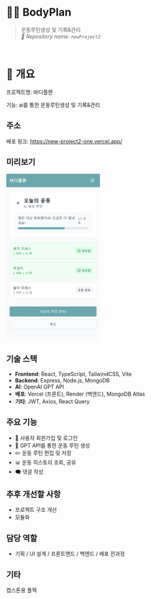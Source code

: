 # 🏋️‍♂️ BodyPlan
> 운동루틴생성 및 기록&관리  
> _📁 Repository name: `newProject2`_

<br>

# 📌 개요
프로젝트명: 바디플랜<br>

기능: ai를 통한 운동루틴생성 및 기록&관리

## 주소

배포 링크: [https://new-project2-one.vercel.app/ ](https://new-project2-one.vercel.app/)  

## 미리보기

<img src="./client/src/assets/mobile_2.png" width="250" />

## 기술 스택

- **Frontend**: React, TypeScript, TailwindCSS, Vite
- **Backend**: Express, Node.js, MongoDB
- **AI**: OpenAI GPT API
- **배포**: Vercel (프론트), Render (백엔드), MongoDB Atlas
- **기타**: JWT, Axios, React Query

## 주요 기능

- 🔐 사용자 회원가입 및 로그인 
- 🤖 GPT API를 통한 운동 루틴 생성
- ✏️ 운동 루틴 편집 및 저장
- 📊 운동 히스토리 조회, 공유
- 🗨️ 댓글 작성

## 추후 개선할 사항
- 프로젝트 구조 개선
- 모듈화 

## 담당 역할
- 기획 / UI 설계 / 프론트엔드 / 백엔드 / 배포 전과정

## 기타
캡스톤용 플젝


